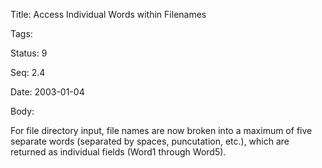 Title:  Access Individual Words within Filenames

Tags:   

Status: 9

Seq:    2.4

Date:   2003-01-04

Body:

For file directory input, file names are now broken into a maximum of five separate words (separated by spaces, puncutation, etc.), which are returned as individual fields (Word1 through Word5).
